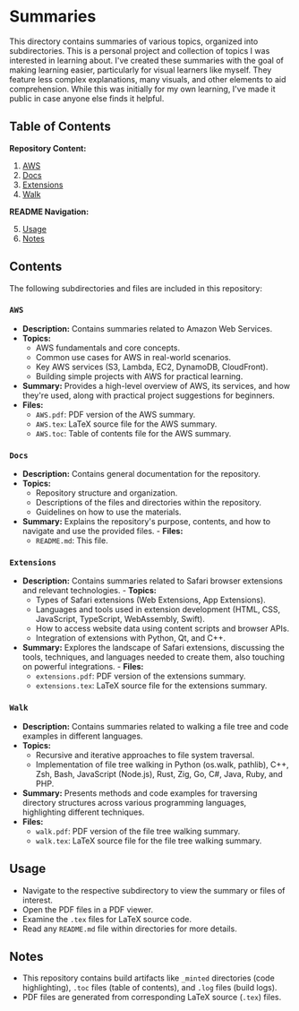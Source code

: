 # Summaries

This directory contains summaries of various topics, organized into subdirectories. This is a personal project and collection of topics I was interested in learning about. I've created these summaries with the goal of making learning easier, particularly for visual learners like myself. They feature less complex explanations, many visuals, and other elements to aid comprehension. While this was initially for my own learning, I've made it public in case anyone else finds it helpful.

## Table of Contents

**Repository Content:**

1.  [AWS](#aws)
2.  [Docs](#docs)
3.  [Extensions](#extensions)
4.  [Walk](#walk)

**README Navigation:**

5.  [Usage](#usage)
6.  [Notes](#notes)


## Contents

The following subdirectories and files are included in this repository:

### `AWS`
   - **Description:** Contains summaries related to Amazon Web Services.
   - **Topics:**
        - AWS fundamentals and core concepts.
        - Common use cases for AWS in real-world scenarios.
        - Key AWS services (S3, Lambda, EC2, DynamoDB, CloudFront).
        - Building simple projects with AWS for practical learning.
   - **Summary:** Provides a high-level overview of AWS, its services, and how they're used, along with practical project suggestions for beginners.
   - **Files:**
        - `AWS.pdf`: PDF version of the AWS summary.
        - `AWS.tex`: LaTeX source file for the AWS summary.
        - `AWS.toc`: Table of contents file for the AWS summary.

### `Docs`
   - **Description:** Contains general documentation for the repository.
   - **Topics:**
        - Repository structure and organization.
        - Descriptions of the files and directories within the repository.
        - Guidelines on how to use the materials.
   - **Summary:** Explains the repository's purpose, contents, and how to navigate and use the provided files.
    - **Files:**
        - `README.md`: This file.

### `Extensions`
   - **Description:** Contains summaries related to Safari browser extensions and relevant technologies.
    -  **Topics:**
        - Types of Safari extensions (Web Extensions, App Extensions).
        - Languages and tools used in extension development (HTML, CSS, JavaScript, TypeScript, WebAssembly, Swift).
        - How to access website data using content scripts and browser APIs.
        - Integration of extensions with Python, Qt, and C++.
   - **Summary:** Explores the landscape of Safari extensions, discussing the tools, techniques, and languages needed to create them, also touching on powerful integrations.
    - **Files:**
        - `extensions.pdf`: PDF version of the extensions summary.
        - `extensions.tex`: LaTeX source file for the extensions summary.

### `Walk`
   - **Description:** Contains summaries related to walking a file tree and code examples in different languages.
   - **Topics:**
        - Recursive and iterative approaches to file system traversal.
        - Implementation of file tree walking in Python (os.walk, pathlib), C++, Zsh, Bash, JavaScript (Node.js), Rust, Zig, Go, C#, Java, Ruby, and PHP.
   - **Summary:**  Presents methods and code examples for traversing directory structures across various programming languages, highlighting different techniques.
   - **Files:**
       - `walk.pdf`: PDF version of the file tree walking summary.
       - `walk.tex`: LaTeX source file for the file tree walking summary.

## Usage

- Navigate to the respective subdirectory to view the summary or files of interest.
- Open the PDF files in a PDF viewer.
- Examine the `.tex` files for LaTeX source code.
- Read any `README.md` file within directories for more details.

## Notes

- This repository contains build artifacts like `_minted` directories (code highlighting), `.toc` files (table of contents), and `.log` files (build logs).
- PDF files are generated from corresponding LaTeX source (`.tex`) files.
